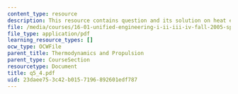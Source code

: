 ```yaml
---
content_type: resource
description: This resource contains question and its solution on heat engines.
file: /media/courses/16-01-unified-engineering-i-ii-iii-iv-fall-2005-spring-2006/23daee753c42b0157196892601edf787_q5_4.pdf
file_type: application/pdf
learning_resource_types: []
ocw_type: OCWFile
parent_title: Thermodynamics and Propulsion
parent_type: CourseSection
resourcetype: Document
title: q5_4.pdf
uid: 23daee75-3c42-b015-7196-892601edf787
---
```


